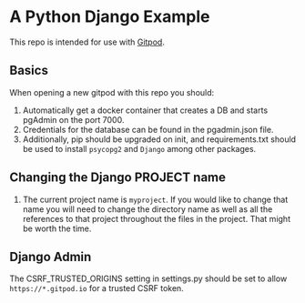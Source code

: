 # A Python Django Example

This repo is intended for use with [Gitpod](httpsL//gitpod.io).

## Basics
When opening a new gitpod with this repo you should:
1. Automatically get a docker container that creates a DB and starts pgAdmin on the port 7000.
1. Credentials for the database can be found in the pgadmin.json file.
1. Additionally, pip should be upgraded on init, and requirements.txt should be used to install `psycopg2` and `Django` among other packages.

## Changing the Django PROJECT name
1. The current project name is `myproject`. If you would like to change that name you will need to change the directory name as well as all the references to that project throughout the files in the project. That might be worth the time.

## Django Admin
The CSRF_TRUSTED_ORIGINS setting in settings.py should be set to allow `https://*.gitpod.io` for a trusted CSRF token.
